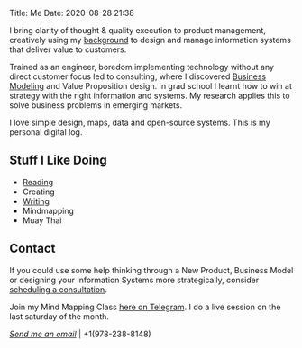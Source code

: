 Title: Me
Date: 2020-08-28 21:38

I bring clarity of thought & quality execution to product management, creatively using my [background](https://chunnodu.com/pages/resume.html) to design and manage information systems that deliver value to customers. 

Trained as an engineer, boredom implementing technology without any direct customer focus led to consulting, where I discovered [Business Modeling](https://www.strategyzer.com/canvas/business-model-canvas) and Value Proposition design. 
In grad school I learnt how to win at strategy with the right information and systems.
My research applies this to solve business problems in emerging markets.

I love simple design, maps, data and open-source systems. This is my personal digital log. 

## Stuff I Like Doing
- [Reading]({category}/reading)
- Creating
- [Writing]({index}) 
- Mindmapping
- Muay Thai

## Contact

 If you could use some help thinking through a New Product, Business Model or designing your Information Systems more strategically, consider [scheduling a consultation](https://calendly.com/chunnodu/small-business-consultation).

Join my Mind Mapping Class [here on Telegram](https://t.me/ajaredresearch). I do a live session on the last saturday of the month.

[_Send me an email_](mailto:chuknnodu@gmail.com) | +1(978-238-8148) 